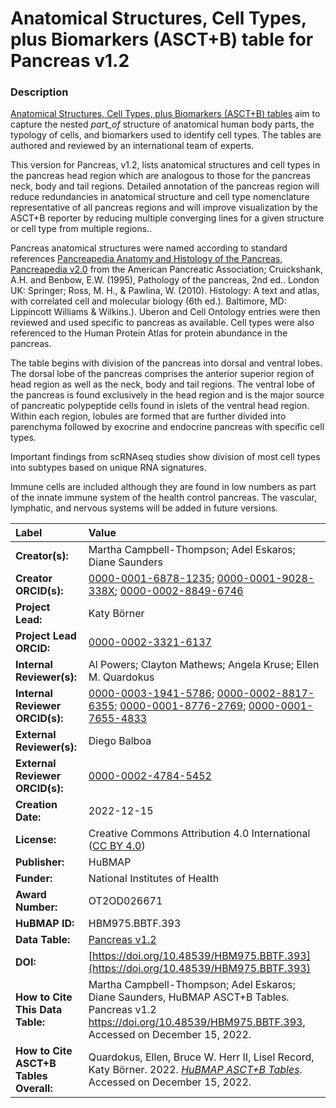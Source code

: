# Anatomical Structures, Cell Types, plus Biomarkers (ASCT+B) table for Pancreas v1.2

### Description
[Anatomical Structures, Cell Types, plus Biomarkers (ASCT+B) tables](https://humanatlas.io/asctb-tables) aim to capture the nested *part_of* structure of anatomical human body parts, the typology of cells, and biomarkers used to identify cell types. The tables are authored and reviewed by an international team of experts. 

This version for Pancreas, v1.2, lists anatomical structures and cell types in the pancreas head region which are analogous to those for the pancreas neck, body and tail regions. Detailed annotation of the pancreas region will reduce redundancies in anatomical structure and cell type nomenclature representative of all pancreas regions and will improve visualization by the ASCT+B reporter by reducing multiple converging lines for a given structure or cell type from multiple regions.. 

Pancreas anatomical structures were named according to standard references [Pancreapedia Anatomy and Histology of the Pancreas, Pancreapedia v2.0](https://www.pancreapedia.org/reviews/anatomy-and-histology-of-pancreas) from the American Pancreatic Association; Cruickshank, A.H. and Benbow, E.W. (1995), Pathology of the pancreas, 2nd ed.. London UK: Springer; Ross, M. H., & Pawlina, W. (2010). Histology: A text and atlas, with correlated cell and molecular biology (6th ed.). Baltimore, MD: Lippincott Williams & Wilkins.). Uberon and Cell Ontology entries were then reviewed and used specific to pancreas as available. Cell types were also referenced to the Human Protein Atlas for protein abundance in the pancreas.

The table begins with division of the pancreas into dorsal and ventral lobes. The dorsal lobe of the pancreas comprises the anterior superior region of head region as well as the neck, body and tail regions. The ventral lobe of the pancreas is found exclusively in the head region and is the major source of pancreatic polypeptide cells found in islets of the ventral head region. Within each region, lobules are formed that are further divided into parenchyma followed by exocrine and endocrine pancreas with specific cell types.    

Important findings from scRNAseq studies show division of most cell types into subtypes based on unique RNA signatures.  

Immune cells are included although they are found in low numbers as part of the innate immune system of the health control pancreas. The vascular, lymphatic, and nervous systems will be added in future versions.  




| Label | Value |
| :------------- |:-------------|
| **Creator(s):** | Martha Campbell-Thompson; Adel Eskaros; Diane Saunders |
| **Creator ORCID(s):** | [0000-0001-6878-1235](https://orcid.org/0000-0001-6878-1235); [0000-0001-9028-338X](https://orcid.org/0000-0001-9028-338X); [0000-0002-8849-6746](https://orcid.org/0000-0002-8849-6746) |
| **Project Lead:** | Katy B&ouml;rner |
| **Project Lead ORCID:** | [0000-0002-3321-6137](https://orcid.org/0000-0002-3321-6137) |
| **Internal Reviewer(s):** | Al Powers; Clayton Mathews; Angela Kruse; Ellen M. Quardokus  |
| **Internal Reviewer ORCID(s):** |[0000-0003-1941-5786](https://orcid.org/0000-0003-1941-5786); [0000-0002-8817-6355](https://orcid.org/0000-0002-8817-6355); [0000-0001-8776-2769](https://orcid.org/0000-0001-8776-2769); [0000-0001-7655-4833](https://orcid.org/0000-0001-7655-4833) |
| **External Reviewer(s):** |Diego Balboa |
| **External Reviewer ORCID(s):** | [0000-0002-4784-5452](https://orcid.org/0000-0002-4784-5452)|
| **Creation Date:** | 2022-12-15 |
| **License:** | Creative Commons Attribution 4.0 International ([CC BY 4.0](https://creativecommons.org/licenses/by/4.0/)) |
| **Publisher:** | HuBMAP |
| **Funder:** | National Institutes of Health |
| **Award Number:** | OT2OD026671 |
| **HuBMAP ID:** | HBM975.BBTF.393 |
| **Data Table:** | [Pancreas v1.2](https://hubmapconsortium.github.io/ccf-releases/v1.3/asct-b/asct-b-vh-pancreas.csv) |
| **DOI:** |[https://doi.org/10.48539/HBM975.BBTF.393](https://doi.org/10.48539/HBM975.BBTF.393) |
| **How to Cite This Data Table:** | Martha Campbell-Thompson; Adel Eskaros; Diane Saunders, HuBMAP ASCT+B Tables. Pancreas v1.2 https://doi.org/10.48539/HBM975.BBTF.393, Accessed on December 15, 2022. |
| **How to Cite ASCT+B Tables Overall:** | Quardokus, Ellen, Bruce W. Herr II, Lisel Record, Katy B&ouml;rner. 2022. [*HuBMAP ASCT+B Tables*](https://humanatlas.io/asctb-tables). Accessed on December 15, 2022. |
